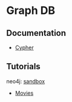 # Graph DB

## Documentation

- [Cypher](https://neo4j.com/docs/cypher-manual/current/)

## Tutorials

neo4j: [sandbox](https://sandbox.neo4j.com)

- [Movies](tutorials/movies/README.md)
